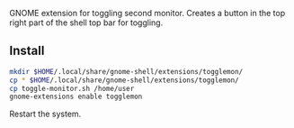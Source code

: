 GNOME extension for toggling second monitor.
Creates a button in the top right part of the shell top bar for toggling.

## Install

```bash
mkdir $HOME/.local/share/gnome-shell/extensions/togglemon/
cp * $HOME/.local/share/gnome-shell/extensions/togglemon/
cp toggle-monitor.sh /home/user
gnome-extensions enable togglemon
```

Restart the system.
